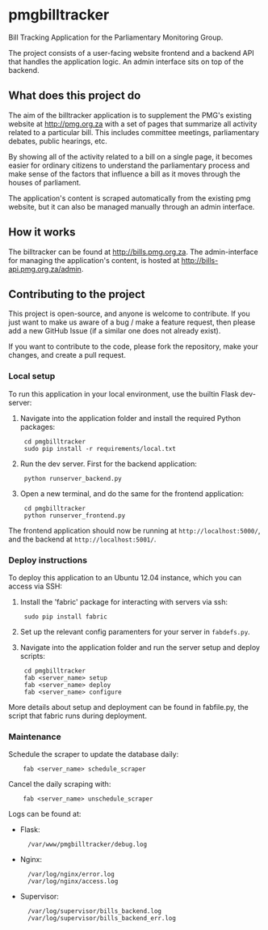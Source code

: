 pmgbilltracker
==============

Bill Tracking Application for the Parliamentary Monitoring Group.

The project consists of a user-facing website frontend and a backend API that handles the application logic.
An admin interface sits on top of the backend.

## What does this project do

The aim of the billtracker application is to supplement the PMG's existing website at http://pmg.org.za with a
set of pages that summarize all activity related to a particular bill. This includes committee meetings,
parliamentary debates, public hearings, etc.

By showing all of the activity related to a bill on a single page, it becomes easier for ordinary citizens to
understand the parliamentary process and make sense of the factors that influence a bill as it moves through
the houses of parliament.

The application's content is scraped automatically from the existing pmg website, but it can also be managed
manually through an admin interface.

## How it works

The billtracker can be found at http://bills.pmg.org.za. The admin-interface for managing the application's content,
is hosted at http://bills-api.pmg.org.za/admin.

## Contributing to the project

This project is open-source, and anyone is welcome to contribute. If you just want to make us aware of a bug / make
a feature request, then please add a new GitHub Issue (if a similar one does not already exist).

If you want to contribute to the code, please fork the repository, make your changes, and create a pull request.

### Local setup

To run this application in your local environment, use the builtin Flask dev-server:

1. Navigate into the application folder and install the required Python packages:

        cd pmgbilltracker
        sudo pip install -r requirements/local.txt

2. Run the dev server. First for the backend application:

        python runserver_backend.py

3. Open a new terminal, and do the same for the frontend application:

        cd pmgbilltracker
        python runserver_frontend.py


The frontend application should now be running at `http://localhost:5000/`, and the backend at `http://localhost:5001/`.


### Deploy instructions

To deploy this application to an Ubuntu 12.04 instance, which you can access via SSH:

1. Install the 'fabric' package for interacting with servers via ssh:

        sudo pip install fabric

2. Set up the relevant config paramenters for your server in `fabdefs.py`.

3. Navigate into the application folder and run the server setup and deploy scripts:

        cd pmgbilltracker
        fab <server_name> setup
        fab <server_name> deploy
        fab <server_name> configure

More details about setup and deployment can be found in fabfile.py, the script that fabric runs during deployment.

### Maintenance

Schedule the scraper to update the database daily:

        fab <server_name> schedule_scraper

Cancel the daily scraping with:

        fab <server_name> unschedule_scraper

Logs can be found at:

* Flask:

        /var/www/pmgbilltracker/debug.log

* Nginx:

        /var/log/nginx/error.log
        /var/log/nginx/access.log

* Supervisor:

        /var/log/supervisor/bills_backend.log
        /var/log/supervisor/bills_backend_err.log
